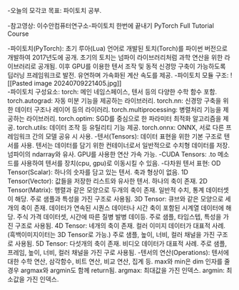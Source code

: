 -오늘의 모각코 목표: 파이토치 공부.

-참고영상: 이수안컴퓨터연구소-파이토치 한번에 끝내기 PyTorch Full Tutorial Course

-파이토치(PyTorch):
  초기 루아(Lua) 언어로 개발된 토치(Torch)를 파이썬 버전으로 개발하여 2017년도에 공개.
  초기의 토치는 넘파이 라이브러리처럼 과학 연산을 위한 라이브러리로 공개됨.
  이후 GPU를 이용한 텐서 조작 및 동적 신경망 구축이 가능하도록 딥러닝 프레임워크로 발전.
  유연하며 가속화된 계산 속도를 제공.
  -파이토치 모듈 구조:
![[Pasted image 20240709221405.jpg]]  
-파이토치 구성요소:
  torch: 메인 네임스페이스, 텐서 등의 다양한 수학 함수 포함.
  torch.autograd: 자동 미분 기능을 제공하는 라이브러리.
  torch.nn: 신경망 구축을 위한 데이터 구조나 레이어 등의 라이러리.
  torch.multiprocessing: 병렬처리 기능을 제공하는 라이브러리.
  torch.optim: SGD를 중심으로 한 파라미터 최적화 알고리즘을 제공.
  torch.utils: 데이터 조작 등 유틸리티 기능 제공.
  torch.onnx: ONNX, 서로 다른 프레임워크 간의 모델 공유 시 사용.
  -텐서(Tensors):
  데이터 표현을 위한 기본 구조로 텐서를 사용.
  텐서는 데이터를 담기 위한 컨테이너로서 일반적으로 수치형 데이터를 저장.
  넘파이의 ndarray와 유사.
  GPU를 사용한 연산 가속 가능.
-CUDA Tensors:
  .to 메소드를 사용하여 텐서를 장치(cpu, gpu)로 이동시킬 수 있음.
-다차원 텐서 표현:
  OD Tensor(Scalar): 하나의 숫자를 담고 있는 텐서.
                축과 형상이 없음.
  1D Tensor(Vector): 값들을 저장한 리스트와 유사한 텐서.
                하나의 축이 존재.
  2D Tensor(Matrix):  행렬과 같은 모양으로 두개의 축이 존재.
                 일반적 수치, 통계 데이터셋이 해당.
                 주로 샘플과 특성을 가진 구조로 사용됨.
  3D Tensor: 큐브와 같은 모양으로 세개의 축이 존재.
           데이터가 연속된 시퀀스 데이터나 시간 축이 포함된 시계열 데이터에 해당.
           주식 가격 데이터셋, 시간에 따른 질병 발병 데이등.
           주로 샘플, 타임스텝, 특성을 가진 구조로 사용됨.
  4D Tensor: 네개의 축이 존재.
           컬러 이미지 데이터가 대표적 사례.(흑백이미지이터는 3D Tensor로 가능.)
           주로 샘플, 높이, 너비, 컬러 채널을 가진 구조로 사용됨.
  5D Tensor: 다섯개의 축이 존재.
           비디오 데이터가 대표적 사례.
           주로 샘플, 프레임, 높이, 너비, 컬러 채널을 가진 구로 사용됨.
-텐서의 연산(Operations):
  텐서에 대한 수학 연산, 삼각함수, 비트 연산, 비교 연산, 집계 등.
  max와 min은 dim 인자를 줄 경우 argmax와 argmin도 함께 return됨.
  argmax: 최대값을 가진 인덱스.
  argmin: 최소값을 가진 인덱스.